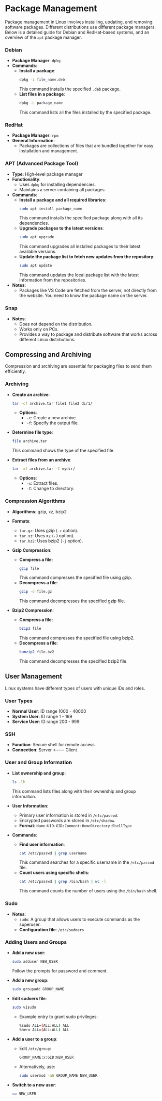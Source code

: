 

# Package Management

Package management in Linux involves installing, updating, and removing software packages. Different distributions use different package managers. Below is a detailed guide for Debian and RedHat-based systems, and an overview of the `apt` package manager.

### Debian
- **Package Manager**: `dpkg`
- **Commands**:
  - **Install a package**: 
    ```sh
    dpkg -i file_name.deb
    ```
    This command installs the specified `.deb` package.
  - **List files in a package**:
    ```sh
    dpkg -L package_name
    ```
    This command lists all the files installed by the specified package.

### RedHat
- **Package Manager**: `rpm`
- **General Information**:
  - Packages are collections of files that are bundled together for easy installation and management.

### APT (Advanced Package Tool)
- **Type**: High-level package manager
- **Functionality**:
  - Uses `dpkg` for installing dependencies.
  - Maintains a server containing all packages.
- **Commands**:
  - **Install a package and all required libraries**:
    ```sh
    sudo apt install package_name
    ```
    This command installs the specified package along with all its dependencies.
  - **Upgrade packages to the latest versions**:
    ```sh
    sudo apt upgrade
    ```
    This command upgrades all installed packages to their latest available versions.
  - **Update the package list to fetch new updates from the repository**:
    ```sh
    sudo apt update
    ```
    This command updates the local package list with the latest information from the repositories.
- **Notes**:
  - Packages like VS Code are fetched from the server, not directly from the website. You need to know the package name on the server.

### Snap
- **Notes**:
  - Does not depend on the distribution.
  - Works only on PCs.
  - Provides a way to package and distribute software that works across different Linux distributions.

## Compressing and Archiving

Compression and archiving are essential for packaging files to send them efficiently.

### Archiving
- **Create an archive**:
  ```sh
  tar -cf archive.tar file1 file2 dir1/
  ```
  - **Options**:
    - `-c`: Create a new archive.
    - `-f`: Specify the output file.

- **Determine file type**:
  ```sh
  file archive.tar
  ```
  This command shows the type of the specified file.

- **Extract files from an archive**:
  ```sh
  tar -xf archive.tar -C mydir/
  ```
  - **Options**:
    - `-x`: Extract files.
    - `-C`: Change to directory.

### Compression Algorithms
- **Algorithms**: gzip, xz, bzip2
- **Formats**:
  - `tar.gz`: Uses gzip (`-z` option).
  - `tar.xz`: Uses xz (`-J` option).
  - `tar.bz2`: Uses bzip2 (`-j` option).

- **Gzip Compression**:
  - **Compress a file**:
    ```sh
    gzip file
    ```
    This command compresses the specified file using gzip.
  - **Decompress a file**:
    ```sh
    gzip -d file.gz
    ```
    This command decompresses the specified gzip file.

- **Bzip2 Compression**:
  - **Compress a file**:
    ```sh
    bzip2 file
    ```
    This command compresses the specified file using bzip2.
  - **Decompress a file**:
    ```sh
    bunzip2 file.bz2
    ```
    This command decompresses the specified bzip2 file.

## User Management

Linux systems have different types of users with unique IDs and roles.

### User Types
- **Normal User**: ID range 1000 - 40000
- **System User**: ID range 1 - 199
- **Service User**: ID range 200 - 999

### SSH
- **Function**: Secure shell for remote access.
- **Connection**: Server <--- Client

### User and Group Information
- **List ownership and group**:
  ```sh
  ls -lh
  ```
  This command lists files along with their ownership and group information.
- **User Information**:
  - Primary user information is stored in `/etc/passwd`.
  - Encrypted passwords are stored in `/etc/shadow`.
  - **Format**: `Name:UID:GID:Comment:HomeDirectory:ShellType`

- **Commands**:
  - **Find user information**:
    ```sh
    cat /etc/passwd | grep username
    ```
    This command searches for a specific username in the `/etc/passwd` file.
  - **Count users using specific shells**:
    ```sh
    cat /etc/passwd | grep /bin/bash | wc -l
    ```
    This command counts the number of users using the `/bin/bash` shell.

### Sudo
- **Notes**:
  - `sudo`: A group that allows users to execute commands as the superuser.
  - **Configuration file**: `/etc/sudoers`

### Adding Users and Groups
- **Add a new user**:
  ```sh
  sudo adduser NEW_USER
  ```
  Follow the prompts for password and comment.

- **Add a new group**:
  ```sh
  sudo groupadd GROUP_NAME
  ```

- **Edit sudoers file**:
  ```sh
  sudo visudo
  ```
  - Example entry to grant sudo privileges:
    ```sh
    %sudo ALL=(ALL:ALL) ALL
    %hero ALL=(ALL:ALL) ALL
    ```

- **Add a user to a group**:
  - Edit `/etc/group`:
    ```sh
    GROUP_NAME:x:GID:NEW_USER
    ```
  - Alternatively, use:
    ```sh
    sudo usermod -aG GROUP_NAME NEW_USER
    ```

- **Switch to a new user**:
  ```sh
  su NEW_USER
  ```

